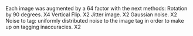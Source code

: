 Each image was augmented by a 64 factor with the next methods:
Rotation by 90 degrees. X4
Vertical Flip. X2
Jitter image. X2 
Gaussian noise. X2
Noise to tag: uniformly distributed noise to the image tag in order to make up on tagging inaccuracies. X2

